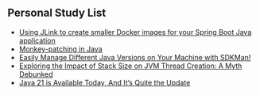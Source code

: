 ## Personal Study List
<!-- BLOG-POST-LIST:START -->
- [Using JLink to create smaller Docker images for your Spring Boot Java application](https://foojay.io/today/using-jlink-to-create-smaller-docker-images-for-your-spring-boot-java-application/)
- [Monkey-patching in Java](https://foojay.io/today/monkey-patching-in-java/)
- [Easily Manage Different Java Versions on Your Machine with SDKMan!](https://foojay.io/today/easily-manage-different-java-versions-on-your-machine-with-sdkman/)
- [Exploring the Impact of Stack Size on JVM Thread Creation: A Myth Debunked](https://foojay.io/today/exploring-the-impact-of-stack-size-on-jvm-thread-creation-a-myth-debunked/)
- [Java 21 is Available Today, And It’s Quite the Update](https://foojay.io/today/java-21-is-available-today-and-its-quite-the-update/)
<!-- BLOG-POST-LIST:END -->  
